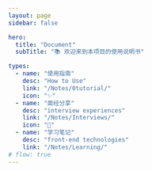 ```yaml
---
layout: page
sidebar: false

hero:
  title: "Document"
  subTitle: "📚 欢迎来到本项目的使用说明书"

types:
  - name: "使用指南"
    desc: "How to Use"
    link: "/Notes/0tutorial/"
    icon: "✨"
  - name: "面经分享"
    desc: "interview experiences"
    link: "/Notes/Interviews/"
    icon: "🏃"
  - name: "学习笔记"
    desc: "front-end technologies"
    link: "/Notes/Learning/"
# flow: true
---
```


<script setup>
import BlogArchive from '../../.vitepress/views/BlogArchive.vue'
</script>

<BlogArchive/>
